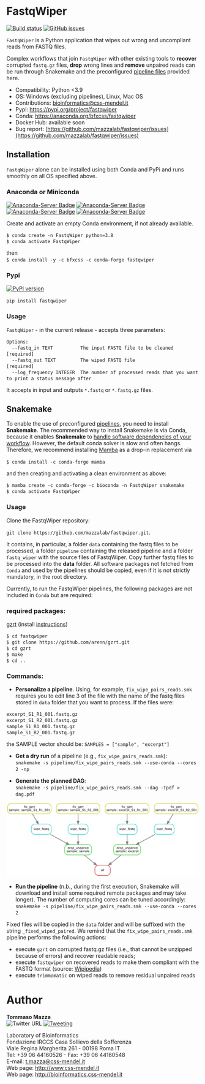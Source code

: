 # FastqWiper
[![Build status](https://ci.appveyor.com/api/projects/status/y09medho67x2nrgn?svg=true)](https://ci.appveyor.com/project/mazzalab/fastqwiper)
[![GitHub issues](https://img.shields.io/github/issues-raw/mazzalab/fastqwiper)](https://github.com/mazzalab/fastqwiper/issues)

`FastqWiper` is a Python application that wipes out wrong and uncompliant reads from FASTQ files. 

Complex workflows that join `FastqWiper` with other existing tools to **recover** corrupted `fastq.gz` 
files, **drop** wrong lines and **remove** unpaired reads can be run 
through Snakemake and the preconfigured 
[pipeline files](https://github.com/mazzalab/fastqwiper/tree/main/pipeline) provided here.

* Compatibility: Python <3.9
* OS: Windows (excluding pipelines), Linux, Mac OS
* Contributions: [bioinformatics@css-mendel.it](bioinformatics@css-mendel.it)
* Pypi: https://pypi.org/project/fastqwiper
* Conda: https://anaconda.org/bfxcss/fastqwiper
* Docker Hub: available soon
* Bug report: [https://github.com/mazzalab/fastqwiper/issues](https://github.com/mazzalab/fastqwiper/issues)


## Installation
`FastqWiper` alone can be installed using both Conda and PyPi and runs smoothly on all OS 
specified above.

### Anaconda or Miniconda
[![Anaconda-Server Badge](https://anaconda.org/bfxcss/fastqwiper/badges/version.svg)](https://anaconda.org/bfxcss/fastqwiper) [![Anaconda-Server Badge](https://anaconda.org/bfxcss/fastqwiper/badges/latest_release_date.svg)](https://anaconda.org/bfxcss/fastqwiper) [![Anaconda-Server Badge](https://anaconda.org/bfxcss/fastqwiper/badges/platforms.svg)](https://anaconda.org/bfxcss/fastqwiper) [![Anaconda-Server Badge](https://anaconda.org/bfxcss/fastqwiper/badges/downloads.svg)](https://anaconda.org/bfxcss/fastqwiper)

Create and activate an empty Conda environment, if not already available.<br/>
```
$ conda create -n FastqWiper python=3.8
$ conda activate FastqWiper
```

then<br/>
`$ conda install -y -c bfxcss -c conda-forge fastqwiper`

### Pypi
[![PyPI version](https://badge.fury.io/py/fastqwiper.svg)](https://pypi.org/project/fastqwiper/)

`pip install fastqwiper`

### Usage
`FastqWiper` - in the current release - accepts three parameters:
```
Options:
  --fastq_in TEXT          The input FASTQ file to be cleaned  [required]
  --fastq_out TEXT         The wiped FASTQ file                [required]
  --log_frequency INTEGER  The number of processed reads that you want to print a status message after
```
It  accepts in input and outputs `*.fastq` or `*.fastq.gz` files.


## Snakemake
To enable the use of preconfigured [pipelines](https://github.com/mazzalab/fastqwiper/tree/main/pipeline), you need to install **Snakemake**. The 
recommended way to install Snakemake is via Conda, because it enables **Snakemake** to 
[handle software dependencies of your workflow](https://snakemake.readthedocs.io/en/stable/snakefiles/deployment.html#integrated-package-management).
However, the default conda solver is slow and often hangs. Therefore, we recommend 
installing [Mamba](https://github.com/mamba-org/mamba) as a drop-in replacement via

`$ conda install -c conda-forge mamba`

and then creating and activating a clean environment as above:

```
$ mamba create -c conda-forge -c bioconda -n FastqWiper snakemake
$ conda activate FastqWiper
```


### Usage
Clone the FastqWiper repository:

`git clone https://github.com/mazzalab/fastqwiper.git`.

It contains, in particular, a folder `data` containing the fastq files to be processed, a folder `pipeline` containing the released pipeline and a folder `fastq_wiper` with the source files of FastqWiper. Copy further fastq files to be processed into the **data** folder. All software packages not fetched from `Conda` and used by the pipelines should be copied, even if it is not strictly mandatory, in the root directory. 

Currently, to run the FastqWiper pipelines, the following packages are not included in `Conda` but are required:

### required packages:
[gzrt](https://github.com/arenn/gzrt) (install [instructions](https://github.com/arenn/gzrt/blob/master/README.build))
```
$ cd fastqwiper
$ git clone https://github.com/arenn/gzrt.git
$ cd gzrt
$ make
$ cd ..
```

### Commands:
- **Personalize a pipeline**. Using, for example, `fix_wipe_pairs_reads.smk` requires you to edit 
  line 3 of the file with the name of the fastq files stored in `data` folder that you want to process. 
  If the files were:
```
excerpt_S1_R1_001.fastq.gz
excerpt_S1_R2_001.fastq.gz
sample_S1_R1_001.fastq.gz
sample_S1_R2_001.fastq.gz
```
the SAMPLE vector should be: `SAMPLES = ["sample", "excerpt"]`

- **Get a dry run** of a pipeline (e.g., `fix_wipe_pairs_reads.smk`):<br />
`snakemake -s pipeline/fix_wipe_pairs_reads.smk --use-conda --cores 2 -np`

- **Generate the planned DAG**:<br />
`snakemake -s pipeline/fix_wipe_pairs_reads.smk --dag -Tpdf > dag.pdf`<br />
<img src="https://github.com/mazzalab/fastqwiper/blob/main/pipeline/fix_wipe_pairs_reads.png?raw=true" width="600">

- **Run the pipeline** (n.b., during the first execution, Snakemake will download and install some required remote 
  packages and may take longer). The number of computing cores can be tuned accordingly:<br />
`snakemake -s pipeline/fix_wipe_pairs_reads.smk --use-conda --cores 2`

Fixed files will be copied in the `data` folder and will be suffixed with the string `_fixed_wiped_paired`. We remind 
that the `fix_wipe_pairs_reads.smk` pipeline performs the following actions:
- execute `gzrt` on corrupted fastq.gz files (i.e., that cannot be unzipped because of errors) and recover readable reads;
- execute `fastqwiper` on recovered reads to make them compliant with the FASTQ format (source: [Wipipedia](https://en.wikipedia.org/wiki/FASTQ_format))
- execute `trimmomatic` on wiped reads to remove residual unpaired reads 


# Author
**Tommaso Mazza**  
![Twitter URL](https://img.shields.io/twitter/url?style=social&url=https%3A%2F%2Ftwitter.com%2Firongraft)
[![Tweeting](https://img.shields.io/twitter/url/http/shields.io.svg?style=social)](https://twitter.com/irongraft)

Laboratory of Bioinformatics<br/>
Fondazione IRCCS Casa Sollievo della Sofferenza<br/>
Viale Regina Margherita 261 - 00198 Roma IT<br/>
Tel: +39 06 44160526 - Fax: +39 06 44160548<br/>
E-mail: t.mazza@css-mendel.it <br/>
Web page: http://www.css-mendel.it <br/>
Web page: http://bioinformatics.css-mendel.it <br/>

